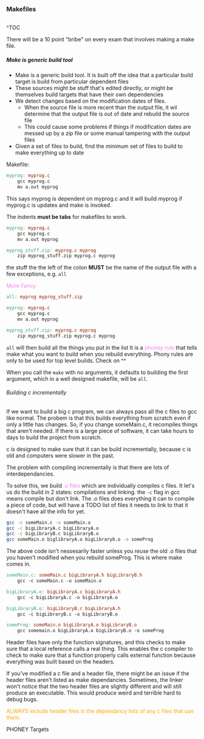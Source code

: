 ### Makefiles
```toc

```

^TOC

There will be a 10 point "bribe" on every exam that involves making a make file.

##### Make is generic build tool

- Make is a generic build tool. It is built off the idea that a particular build target is build from particular dependent files
- These sources might be stuff that's edited directly, or might be themselves build targets that have their own dependencies
- We detect changes based on the modification dates of files.
	- When the source file is more recent than the output file, it wil determine that the output file is out of date and rebuild the source file
	- This could cause some problems if things if modification dates are messed up by a zip file or some manual tampering with the output files
- Given a set of files to build, find the minimum set of files to build to make everything up to date

Makefile:
```Makefile
myprog: myprog.c
	gcc myprog.c
	mv a.out myprog
```

This says myprog is dependent on myprog.c and it will build myprog if myprog.c is updates and make is invoked.

The indents **must be tabs** for makefiles to work.

```Makefile
myprog: myprog.c
	gcc myprog.c
	mv a.out myprog

myprog_stuff.zip: myprog.c myprog 
	zip myprog_stuff.zip myprog.c myprog
```

the stuff the the left of the colon **MUST** be the name of the output file with a few exceptions, e.g. `all`


<span style='color:violet'>More Fancy</span>

```Makefile
all: myprog myprog_stuff.zip

myprog: myprog.c
	gcc myprog.c
	mv a.out myprog

myprog_stuff.zip: myprog.c myprog 
	zip myprog_stuff.zip myprog.c myprog
```

`all` will then build all the things you put in the list
It is a <span style='color:violet'>phoney rule </span> that tells make what you want to build when you rebuild everything. Phony rules are only to be used for top level builds. Check on ^^

When you call the `make` with no arguments, it defaults to building the first argument, which in a well designed makefile, will be `all`.

###### Building c incrementally
If we want to build a big c program, we can always pass all the c files to gcc like normal. The probem is that this builds everything from scratch even if only a little has changes. So, if you change someMain.c, it recompiles things that aren't needed. If there is a large piece of software, it can take hours to days to build the project from scratch.

c is designed to make sure that it can be build incrementally, because c is old and computers were slower in the past. 

The problem with compiling incrementally is that there are lots of interdependancies. 

To solve this, we build <span style='color:violet'>.o files</span> which are individually compiles c files. It let's us do the build in 2 states: compilations and linking. the `-c` flag in gcc means compile but don't link. The .o files does everything it can to compile a piece of code, but will have a TODO list of files it needs to link to that it doesn't have all the info for yet.

``` sh
gcc -c someMain.c -o someMain.o
gcc -c bigLibraryA.c bigLibraryA.o
gcc -c bigLibraryB.c bigLibraryB.o
gcc someMain.o biglibraryA.o bigLibraryb.o -o someProg
```

The above code isn't nessesarily faster unless you *reuse* the old .o files that you haven't modified when you rebuild someProg. This is where make comes in.


```Makefile
someMain.c: someMain.c bigLibraryA.h bigLibraryB.h
	gcc -c someMain.c -o someMain.o

bigLibraryA.o: bigLibraryA.c bigLibraryA.h
	gcc -c bigLibraryA.c -o bigLibraryA.o

bigLibraryB.o: bigLibraryB.c bigLibraryA.h
	gcc -c bigLibraryB.c -o bigLibraryB.o

someProg: someMain.o bigLibraryA.o bigLibraryB.o
	gcc somemain.o bigLibraryA.o bigLibraryB.o -o someProg
```

Header files have only the function signatures, and this checks to make sure that a local reference calls a real thing. This enables the c compiler to check to make sure that a function properly calls external function because everything was built based on the headers.

If you've modified a c file and a header file, there might be an issue if the header files aren't listed as make dependancies. Sometimes, the linker won't notice that the two header files are slightly different and will still produce an executable. This would produce weird and terrible hard to debug bugs.

<span style='color:orange'>ALWAYS include header files in the dependancy lists of any c files that use them.</span>

PHONEY  Targets
